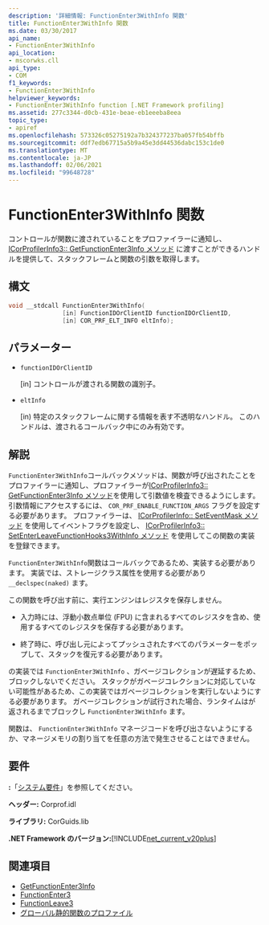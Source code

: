 ```yaml
---
description: '詳細情報: FunctionEnter3WithInfo 関数'
title: FunctionEnter3WithInfo 関数
ms.date: 03/30/2017
api_name:
- FunctionEnter3WithInfo
api_location:
- mscorwks.cll
api_type:
- COM
f1_keywords:
- FunctionEnter3WithInfo
helpviewer_keywords:
- FunctionEnter3WithInfo function [.NET Framework profiling]
ms.assetid: 277c3344-d0cb-431e-beae-eb1eeeba8eea
topic_type:
- apiref
ms.openlocfilehash: 573326c05275192a7b324377237ba057fb54bffb
ms.sourcegitcommit: ddf7edb67715a5b9a45e3dd44536dabc153c1de0
ms.translationtype: MT
ms.contentlocale: ja-JP
ms.lasthandoff: 02/06/2021
ms.locfileid: "99648728"
---
```

# <a name="functionenter3withinfo-function"></a>FunctionEnter3WithInfo 関数

コントロールが関数に渡されていることをプロファイラーに通知し、 [ICorProfilerInfo3:: GetFunctionEnter3Info メソッド](icorprofilerinfo3-getfunctionenter3info-method.md) に渡すことができるハンドルを提供して、スタックフレームと関数の引数を取得します。  
  
## <a name="syntax"></a>構文  
  
```cpp  
void __stdcall FunctionEnter3WithInfo(  
               [in] FunctionIDOrClientID functionIDOrClientID,  
               [in] COR_PRF_ELT_INFO eltInfo);  
```  
  
## <a name="parameters"></a>パラメーター

- `functionIDOrClientID`

  \[in] コントロールが渡される関数の識別子。

- `eltInfo`

  \[in) 特定のスタックフレームに関する情報を表す不透明なハンドル。 このハンドルは、渡されるコールバック中にのみ有効です。

## <a name="remarks"></a>解説  

 `FunctionEnter3WithInfo`コールバックメソッドは、関数が呼び出されたことをプロファイラーに通知し、プロファイラーが[ICorProfilerInfo3:: GetFunctionEnter3Info メソッド](icorprofilerinfo3-getfunctionenter3info-method.md)を使用して引数値を検査できるようにします。 引数情報にアクセスするには、 `COR_PRF_ENABLE_FUNCTION_ARGS` フラグを設定する必要があります。 プロファイラーは、 [ICorProfilerInfo:: SetEventMask メソッド](icorprofilerinfo-seteventmask-method.md) を使用してイベントフラグを設定し、 [ICorProfilerInfo3:: SetEnterLeaveFunctionHooks3WithInfo メソッド](icorprofilerinfo3-setenterleavefunctionhooks3withinfo-method.md) を使用してこの関数の実装を登録できます。  
  
 `FunctionEnter3WithInfo`関数はコールバックであるため、実装する必要があります。 実装では、ストレージクラス属性を使用する必要があり `__declspec(naked)` ます。  
  
 この関数を呼び出す前に、実行エンジンはレジスタを保存しません。  
  
- 入力時には、浮動小数点単位 (FPU) に含まれるすべてのレジスタを含め、使用するすべてのレジスタを保存する必要があります。  
  
- 終了時に、呼び出し元によってプッシュされたすべてのパラメーターをポップして、スタックを復元する必要があります。  
  
 の実装では `FunctionEnter3WithInfo` 、ガベージコレクションが遅延するため、ブロックしないでください。 スタックがガベージコレクションに対応していない可能性があるため、この実装ではガベージコレクションを実行しないようにする必要があります。 ガベージコレクションが試行された場合、ランタイムはが返されるまでブロックし `FunctionEnter3WithInfo` ます。  
  
 関数は、 `FunctionEnter3WithInfo` マネージコードを呼び出さないようにするか、マネージメモリの割り当てを任意の方法で発生させることはできません。  
  
## <a name="requirements"></a>要件  

 **:**「[システム要件](../../get-started/system-requirements.md)」を参照してください。  
  
 **ヘッダー:** Corprof.idl  
  
 **ライブラリ:** CorGuids.lib  
  
 **.NET Framework のバージョン:**[!INCLUDE[net_current_v20plus](../../../../includes/net-current-v20plus-md.md)]  
  
## <a name="see-also"></a>関連項目

- [GetFunctionEnter3Info](icorprofilerinfo3-getfunctionenter3info-method.md)
- [FunctionEnter3](functionenter3-function.md)
- [FunctionLeave3](functionleave3-function.md)
- [グローバル静的関数のプロファイル](profiling-global-static-functions.md)

